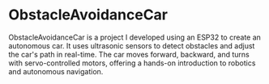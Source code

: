 # ObstacleAvoidanceCar
ObstacleAvoidanceCar is a project I developed using an ESP32 to create an autonomous car. It uses ultrasonic sensors to detect obstacles and adjust the car's path in real-time. The car moves forward, backward, and turns with servo-controlled motors, offering a hands-on introduction to robotics and autonomous navigation.
